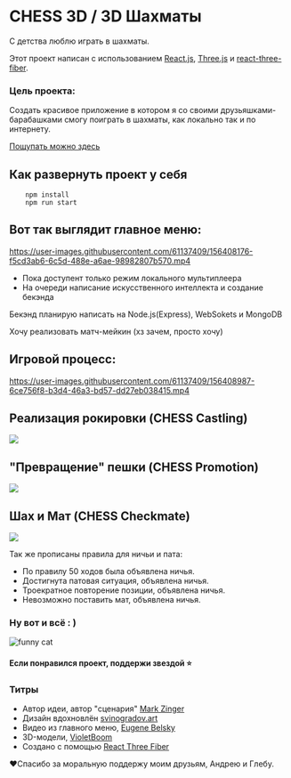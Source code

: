 # CHESS 3D / 3D Шахматы

С детства люблю играть в шахматы. 

Этот проект написан с использованием [React.js](https://reactjs.org/), [Three.js](https://threejs.org/) и [react-three-fiber](https://docs.pmnd.rs/react-three-fiber).

### Цель проекта:
Создать красивое приложение в котором я со своими друзьяшками-барабашками смогу поиграть в шахматы, как локально так и по интернету.

[Пощупать можно здесь](https://r3f-chess.vercel.app/)

## Как развернуть проект у себя
```shell
    npm install
    npm run start
```

## Вот так выглядит главное меню:
https://user-images.githubusercontent.com/61137409/156408176-f5cd3ab6-6c5d-488e-a6ae-98982807b570.mp4



 * Пока доступент только режим локального мультиплеера
 * На очереди написание искусственного интеллекта и создание бекэнда

 Бекэнд планирую написать на Node.js(Express), WebSokets и MongoDB

 Хочу реализовать матч-мейкин (хз зачем, просто хочу)

## Игровой процесс:
https://user-images.githubusercontent.com/61137409/156408987-6ce756f8-b3d4-46a3-bd57-dd27eb038415.mp4
 
## Реализация рокировки (CHESS Castling)
<img src="https://j.gifs.com/WPByjg.gif">

## "Превращение" пешки (CHESS Promotion)
<img src="https://j.gifs.com/lR6oD6.gif">

## Шах и Мат (CHESS Checkmate)
<img src="https://j.gifs.com/EqQMGN.gif">

Так же прописаны правила для ничьи и пата:

* По правилу 50 ходов была объявлена ничья.
* Достигнута патовая ситуация, объявлена ничья.
* Троекратное повторение позиции, объявлена ничья.
* Невозможно поставить мат, объявлена ничья.

### Ну вот и всё : ) 
![funny cat](https://media.giphy.com/media/vFKqnCdLPNOKc/giphy.gif)

#### Если понравился проект, поддержи звездой ⭐

### Титры
 - Автор идеи, автор "сценария"  [Mark Zinger](https://github.com/Mark-Zinger)
 - Дизайн вдохновлён [svinogradov.art](https://svinogradov.art/)
 - Видео из главного меню, [Eugene Belsky](https://www.youtube.com/watch?v=vE6wWaoEVQA&ab_channel=EugeneBelsky)
 - 3D-модели, [VioletBoom](https://sketchfab.com/3d-models/chess-set-lp-b5d2b1a6b97046e496bf469feb838354)
 - Создано с помощью [React Three Fiber](https://github.com/pmndrs/react-three-fiber)

❤️Cпасибо за моральную поддержу моим друзьям, Андрею и Глебу. 


